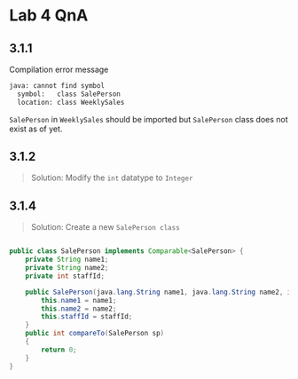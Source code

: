 # Lab 4 QnA

## 3.1.1

Compilation error message 
``` bash
java: cannot find symbol
  symbol:   class SalePerson
  location: class WeeklySales
```

`SalePerson` in `WeeklySales` should be imported but `SalePerson` class does not exist as of yet.

## 3.1.2

> Solution: Modify the `int` datatype to `Integer`


## 3.1.4


> Solution: Create a new `SalePerson class`

```java

public class SalePerson implements Comparable<SalePerson> {
    private String name1;
    private String name2;
    private int staffId;

    public SalePerson(java.lang.String name1, java.lang.String name2, int staffId) {
        this.name1 = name1;
        this.name2 = name2;
        this.staffId = staffId;
    }
    public int compareTo(SalePerson sp)
    {
        return 0;
    }
}
```


